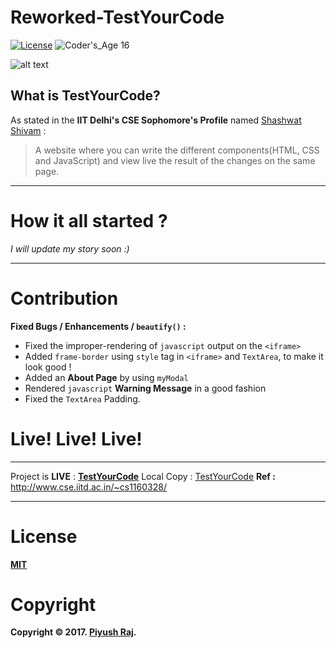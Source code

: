 # Reworked-TestYourCode 
[![License](https://poser.pugx.org/laravel/framework/license.svg)](https://github.com/0x48piraj/TestYourCode/blob/master/LICENSE)
![Coder's_Age 16](https://img.shields.io/badge/Coder's_Age-16-brightgreen.svg)

![alt text](https://www.webdevelopersnotes.com/wp-content/uploads/advantages-and-disadvantages-of-wysiwyg-html-editors.png)
## What is TestYourCode?

As stated in the **IIT Delhi's CSE Sophomore's Profile** named [Shashwat Shivam](http://www.cse.iitd.ac.in/~cs1160328/) :
> A website where you can write the different components(HTML, CSS and JavaScript) and view live the result of the changes on the same page.
---

# How it all started ?
*I will update my story soon :)*

---


# Contribution

**Fixed Bugs / Enhancements / `beautify()` :**

* Fixed the improper-rendering of `javascript` output on the `<iframe>`
* Added `frame-border` using `style` tag in `<iframe>` and `TextArea`, to make it look good !
* Added an **About Page** by using `myModal`
* Rendered `javascript` **Warning Message** in a good fashion
* Fixed the `TextArea` Padding.


# Live! Live! Live!

---

Project is **LIVE** : **[TestYourCode](http://shashwat.site11.com/TestYourCodeLive/TestYourCode.html)**
Local Copy : [TestYourCode](https://0x48piraj.github.io/TestYourCode/)
**Ref :** http://www.cse.iitd.ac.in/~cs1160328/

---

# License
**[MIT](https://opensource.org/licenses/MIT)**

# Copyright
**Copyright © 2017. [Piyush Raj](https://github.com/0x48piraj).**
